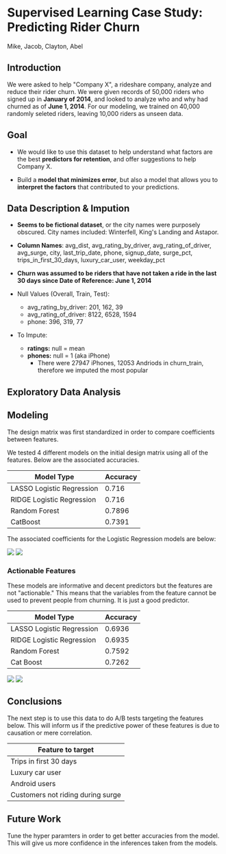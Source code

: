 # Supervised Learning Case Study: <br> Predicting Rider Churn
Mike, Jacob, Clayton, Abel

## Introduction

We were asked to help "Company X", a rideshare company, analyze and reduce their rider churn. We were given records of 50,000 riders who signed up in **January of 2014**, and looked to analyze who and why had churned as of **June 1, 2014**. For our modeling, we trained on 40,000 randomly seleted riders, leaving 10,000 riders as unseen data.

## Goal

* We would like to use this dataset to help understand what factors are the best **predictors for retention**, and offer suggestions to help Company X. 

* Build a **model that minimizes error**, but also a model that allows you to **interpret the factors** that contributed to your predictions.


## Data Description & Impution 

* **Seems to be fictional dataset**, or the city names were purposely obscured. City names included: Winterfell, King's Landing and Astapor.

* **Column Names**: avg_dist, avg_rating_by_driver, avg_rating_of_driver, avg_surge, city, last_trip_date, phone, signup_date, surge_pct, trips_in_first_30_days, luxury_car_user, weekday_pct

* **Churn was assumed to be riders that have not taken a ride in the last 30 days since Date of Reference: June 1, 2014**

* Null Values (Overall, Train, Test):
    * avg_rating_by_driver: 201, 162, 39
    * avg_rating_of_driver: 8122, 6528, 1594
    * phone:                396, 319, 77

* To Impute:
    * **ratings:**  null = mean
    * **phones:**   null = 1 (aka iPhone)
        * There were 27947 iPhones, 12053 Andriods in churn_train, therefore we imputed the most popular


## Exploratory Data Analysis


## Modeling 

The design matrix was first standardized in order to compare coefficients between features.

We tested 4 different models on the initial design matrix using all of the features. Below are the associated accuracies.

| Model Type   |   Accuracy |
|--------------|------------|
| LASSO Logistic Regression         |     0.716 |
| RIDGE Logistic Regression        |     0.716 |
| Random Forest           |     0.7896 |
| CatBoost         |     0.7391 |

The associated coefficients for the Logistic Regression models are below:

<img src="imgs/full_coefs.png"></img>
<img src="imgs/full_f_imp.png"></img>

### Actionable Features

These models are informative and decent predictors but the features are not "actionable." This means that the variables from the feature cannot be used to prevent people from churning. It is just a good predictor.

| Model Type   |   Accuracy |
|--------------|------------|
| LASSO Logistic Regression         |     0.6936 |
| RIDGE Logistic Regression        |     0.6935 |
| Random Forest           |     0.7592 |
| Cat Boost         |     0.7262 |

<img src="imgs/full_coefs_action.png"></img>
<img src="imgs/full_f_imp_action.png"></img>


## Conclusions

The next step is to use this data to do A/B tests targeting the features below. This will inform us if the predictive power of these features is due to causation or mere correlation.

| Feature to target   |
|--------------|
| Trips in first 30 days |
| Luxury car user |
| Android users  |
| Customers not riding during surge |

## Future Work

Tune the hyper paramters in order to get better accuracies from the model. This will give us more confidence in the inferences taken from the models.